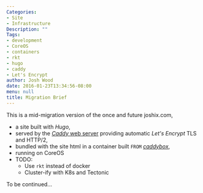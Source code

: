 ```yaml
---
Categories:
- Site
- Infrastructure
Description: ""
Tags:
- development
- CoreOS
- containers
- rkt
- hugo
- caddy
- Let's Encrypt
author: Josh Wood
date: 2016-01-23T13:34:56-08:00
menu: null
title: Migration Brief
---
```


This is a mid-migration version of the once and future joshix.com,

* a site built with *Hugo*,
* served by the [*Caddy* web server](https://caddyserver.com) providing automatic
  *Let's Encrypt* TLS and HTTP/2,
* bundled with the site html in a container built `FROM` [*caddybox*][caddybox],
* running on CoreOS<!--more-->
* TODO:
  * Use `rkt` instead of docker
  * Cluster-ify with K8s and Tectonic

To be continued...


[caddy]: https://caddyserver.com
[caddybox]: https://github.com/joshix/caddybox
